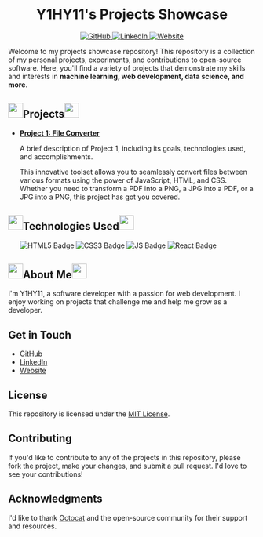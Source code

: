 <h1 align="center">Y1HY11's Projects Showcase</h1>
<p align="center">
  <a href="https://github.com/y1hy11">
    <img src="https://img.shields.io/badge/GitHub-y1hy11-blue" alt="GitHub">
  </a>
  <a href="https://www.linkedin.com/in/yahya-elalaoui/">
    <img src="https://img.shields.io/badge/LinkedIn-y1hy11-blue" alt="LinkedIn">
  </a>
  <a href="https://y1hy11.github.io">
    <img src="https://img.shields.io/badge/Website-y1hy11.com-blue" alt="Website">
  </a>
</p>

Welcome to my projects showcase repository! This repository is a collection of my personal projects, experiments, and contributions to open-source software. Here, you'll find a variety of projects that demonstrate my skills and interests in <strong>machine learning, web development, data science, and more</strong>.

<h2><img src="https://www.codedex.io/images/codedex-bot-logo-compressed.gif" height="30px" width="30px"></img>Projects<img src="https://www.codedex.io/images/codedex-bot-logo-compressed.gif" height="30px" width="30px"></img></h2>

<ul>
  <li>
    <a href="https://github.com/y1hy11/Projects/tree/main/Files%20Converter/Project%20N1">
      <strong>Project 1: File Converter</strong>
    </a>
    <p>A brief description of Project 1, including its goals, technologies used, and accomplishments.</p>
    <p>This innovative toolset allows you to seamlessly convert files between various formats using the power of JavaScript, HTML, and CSS. Whether you need to transform a PDF into a PNG, a JPG into a PDF, or a JPG into a PNG, this project has got you covered.</p>
  </li>
</ul>

<h2><img src="https://www.codedex.io/images/codedex-bot-logo-compressed.gif" height="30px" width="30px"></img>Technologies Used<img src="https://www.codedex.io/images/codedex-bot-logo-compressed.gif" height="30px" width="30px"></img></h2>

<ul>
<img src="https://img.shields.io/badge/HTML5-E34F26?style=for-the-badge&logo=html5&logoColor=white" alt="HTML5 Badge">
<img src="https://img.shields.io/badge/CSS3-1572B6?style=for-the-badge&logo=css3&logoColor=white" alt="CSS3 Badge">
<img src="https://img.shields.io/badge/JavaScript-yellow?style=for-the-badge&logo=JAVASCRIPT&logoColor=black" alt="JS Badge">
<img src="https://img.shields.io/badge/React-188bff.svg?style=for-the-badge&logo=React&logoColor=white" alt="React Badge">
</ul>

<h2><img src="https://www.codedex.io/images/codedex-bot-logo-compressed.gif" height="30px" width="30px"></img>About Me<img src="https://www.codedex.io/images/codedex-bot-logo-compressed.gif" height="30px" width="30px"></img></h2>

<p>I'm Y1HY11, a software developer with a passion for  web development. I enjoy working on projects that challenge me and help me grow as a developer.</p>

<h2>Get in Touch</h2>

<ul>
  <li>
    <a href="https://github.com/y1hy11">
      GitHub
    </a>
  </li>
  <li>
    <a href="https://www.linkedin.com/in/yahya-elalaoui/">
      LinkedIn
    </a>
  </li>
  <li>
    <a href="https://y1hy11.github.io">
      Website
    </a>
  </li>
</ul>

<h2>License</h2>

<p>This repository is licensed under the <a href="https://opensource.org/licenses/MIT">MIT License</a>.</p>

<h2>Contributing</h2>

<p>If you'd like to contribute to any of the projects in this repository, please fork the project, make your changes, and submit a pull request. I'd love to see your contributions!</p>

<h2>Acknowledgments</h2>

<p>I'd like to thank <a href="https://github.com/octocat">Octocat</a> and the open-source community for their support and resources.</p>
